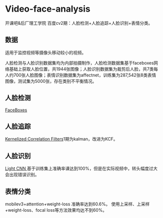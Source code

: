 # Video-face-analysis
开课吧&后厂理工学院 百度cv2期：人脸检测+人脸追踪+人脸识别+表情分类。

## 数据
适用于监控视频等摄像头移动较小的视频。

人脸检测与人脸识别数据集均为内部拍摄制作，人脸检测数据集基于faceboxes网络基础上获取人脸位置，共1944张图像；人脸识别数据集为裁剪后人脸，共7类每人约700张人脸图像；表情识别数据集为affectnet，训练集为287,542张8类表情图像，测试集为5000张，存在类别不平衡情况。

## 人脸检测
[FaceBoxes](https://github.com/zisianw/FaceBoxes.PyTorch)

## 人脸追踪
[Kernelized Correlation Filters](https://github.com/uoip/KCFpy)1期为kalman，改进为KCF。

## 人脸识别
[Light CNN ](https://github.com/AlfredXiangWu/LightCNN)基于训练集上准确率课达到100%，但是在实际视频中，转头幅度过大会出现错误识别。

## 表情分类
mobilev3+attention+weight-loss 准确率达到60.6%。
使用上采样、上采样+weight-loss、focal loss等方法效果均达不到60%。




